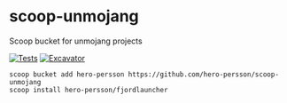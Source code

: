 # scoop-unmojang

Scoop bucket for unmojang projects

[![Tests](https://github.com/unmojang/scoop-unmojang/actions/workflows/ci.yml/badge.svg)](https://github.com/unmojang/scoop-unmojang/actions/workflows/ci.yml) [![Excavator](https://github.com/unmojang/scoop-unmojang/actions/workflows/excavator.yml/badge.svg)](https://github.com/unmojang/scoop-unmojang/actions/workflows/excavator.yml)

```pwsh
scoop bucket add hero-persson https://github.com/hero-persson/scoop-unmojang
scoop install hero-persson/fjordlauncher
```
